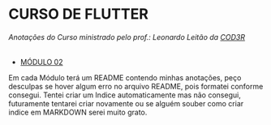 # CURSO DE FLUTTER
###### Anotações do Curso ministrado pelo prof.: Leonardo Leitão da [COD3R](https://www.cod3r.com.br)

* [MÓDULO 02](https://github.com/MarckVinny/CursoFlutter/tree/main/Modulo02/projeto_perguntas)

Em cada Módulo terá um README contendo minhas anotações, peço desculpas se hover algum erro no arquivo README, pois formatei conforme consegui.
Tentei criar um Indice automaticamente mas não consegui, futuramente tentarei criar novamente ou se alguém souber como criar indice em MARKDOWN serei muito grato.
